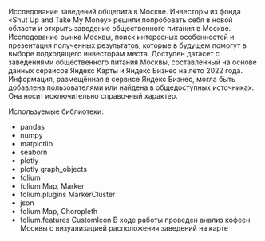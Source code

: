 Исследование заведений общепита в Москве.
Инвесторы из фонда «Shut Up and Take My Money» решили попробовать себя в новой области и открыть заведение общественного питания в Москве.
Исследование рынка Москвы, поиск интересных особенностей и презентация полученных результатов, которые в будущем помогут в выборе подходящего инвесторам места.
Доступен датасет с заведениями общественного питания Москвы, составленный на основе данных сервисов Яндекс Карты и Яндекс Бизнес на лето 2022 года. 
Информация, размещённая в сервисе Яндекс Бизнес, могла быть добавлена пользователями или найдена в общедоступных источниках. Она носит исключительно справочный характер.

Используемые библиотеки:
- pandas 
- numpy 
- matplotlib
- seaborn
- plotly
- plotly graph_objects
- folium
- folium Map, Marker
- folium.plugins MarkerCluster
- json
- folium Map, Choropleth
- folium.features CustomIcon
В ходе работы проведен анализ кофеен Москвы с визуализацией расположения заведений на карте
